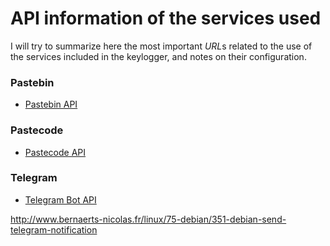 # API information of the services used

I will try to summarize here the most important *URL*s related to the use of the services included in the keylogger, and notes on their configuration.


### Pastebin

- [Pastebin API](https://pastebin.com/api)


### Pastecode

- [Pastecode API](https://pastecode.xyz/api)


### Telegram

- [Telegram Bot API](https://core.telegram.org/bots/api)
 
 http://www.bernaerts-nicolas.fr/linux/75-debian/351-debian-send-telegram-notification
 
 